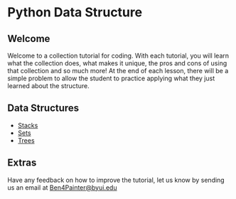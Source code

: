 # Python Data Structure
## Welcome
Welcome to a collection tutorial for coding. With each tutorial, you will learn what the collection does, what makes it unique, the pros and cons of using that collection and so much more! At the end of each lesson, there will be a simple problem to allow the student to practice applying what they just learned about the structure. 

## Data Structures
* [Stacks](1-stacks.md)
* [Sets](2-sets.md)
* [Trees](3-trees.md)

## Extras
Have any feedback on how to improve the tutorial, let us know by sending us an email at Ben4Painter@byui.edu